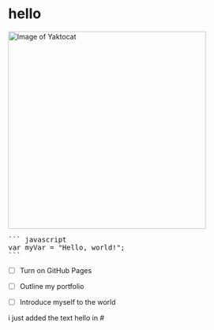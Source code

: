 # <h1>hello

<img alt="Image of Yaktocat" src=https://octodex.github.com/images/yaktocat.png width=400>
<pre>
``` javascript
var myVar = "Hello, world!";
```
</pre>

- [ ] Turn on GitHub Pages

- [ ] Outline my portfolio
      
- [ ] Introduce myself to the world



















i just added the text hello in # <h1>




